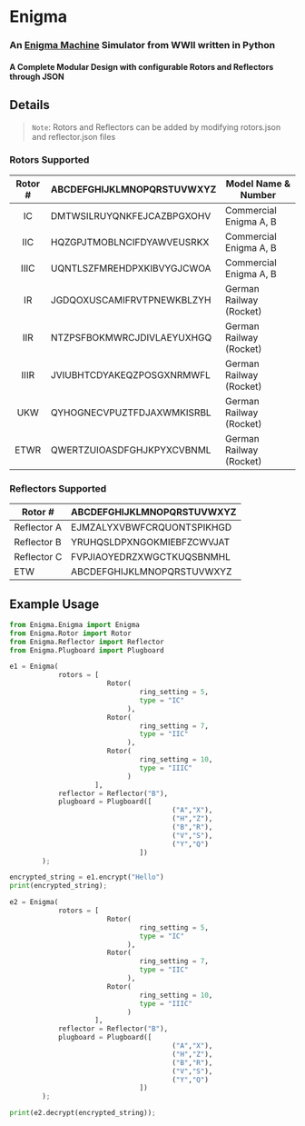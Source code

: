 # Enigma
### An [Enigma Machine](https://en.wikipedia.org/wiki/Enigma_machine) Simulator from WWII written in Python
#### A Complete Modular Design with configurable Rotors and Reflectors through JSON

## Details
> `Note`: Rotors and Reflectors can be added by modifying rotors.json and reflector.json files

### Rotors Supported

| Rotor # 	| ABCDEFGHIJKLMNOPQRSTUVWXYZ 	| Model Name & Number     	|
|:-------:	|----------------------------	|-------------------------	|
| IC      	| DMTWSILRUYQNKFEJCAZBPGXOHV 	| Commercial Enigma A, B  	|
| IIC     	| HQZGPJTMOBLNCIFDYAWVEUSRKX 	| Commercial Enigma A, B  	|
| IIIC    	| UQNTLSZFMREHDPXKIBVYGJCWOA 	| Commercial Enigma A, B  	|
| IR       	| JGDQOXUSCAMIFRVTPNEWKBLZYH 	| German Railway (Rocket) 	|
| IIR      	| NTZPSFBOKMWRCJDIVLAEYUXHGQ 	| German Railway (Rocket) 	|
| IIIR     	| JVIUBHTCDYAKEQZPOSGXNRMWFL 	| German Railway (Rocket) 	|
| UKW     	| QYHOGNECVPUZTFDJAXWMKISRBL 	| German Railway (Rocket) 	|
| ETWR     	| QWERTZUIOASDFGHJKPYXCVBNML 	| German Railway (Rocket) 	|

### Reflectors Supported

| Rotor #     	| ABCDEFGHIJKLMNOPQRSTUVWXYZ 	|
|-------------	|----------------------------	|
| Reflector A 	| EJMZALYXVBWFCRQUONTSPIKHGD 	|
| Reflector B 	| YRUHQSLDPXNGOKMIEBFZCWVJAT 	|
| Reflector C 	| FVPJIAOYEDRZXWGCTKUQSBNMHL 	|
| ETW         	| ABCDEFGHIJKLMNOPQRSTUVWXYZ 	|

## Example Usage

``` python 
from Enigma.Enigma import Enigma
from Enigma.Rotor import Rotor
from Enigma.Reflector import Reflector
from Enigma.Plugboard import Plugboard

e1 = Enigma(
            rotors = [
                        Rotor(  
                                ring_setting = 5,
                                type = "IC"
                             ),
                        Rotor(  
                                ring_setting = 7,
                                type = "IIC"
                             ),
                        Rotor(  
                                ring_setting = 10,
                                type = "IIIC"
                             )
                     ],
            reflector = Reflector("B"),
            plugboard = Plugboard([
                                        ("A","X"),
                                        ("H","Z"),
                                        ("B","R"),
                                        ("V","S"),
                                        ("Y","Q")
                                ])
        );

encrypted_string = e1.encrypt("Hello")
print(encrypted_string);

e2 = Enigma(
            rotors = [
                        Rotor(  
                                ring_setting = 5,
                                type = "IC"
                             ),
                        Rotor(  
                                ring_setting = 7,
                                type = "IIC"
                             ),
                        Rotor(  
                                ring_setting = 10,
                                type = "IIIC"
                             )
                     ],
            reflector = Reflector("B"),
            plugboard = Plugboard([
                                        ("A","X"),
                                        ("H","Z"),
                                        ("B","R"),
                                        ("V","S"),
                                        ("Y","Q")
                                ])
        );

print(e2.decrypt(encrypted_string));
```
